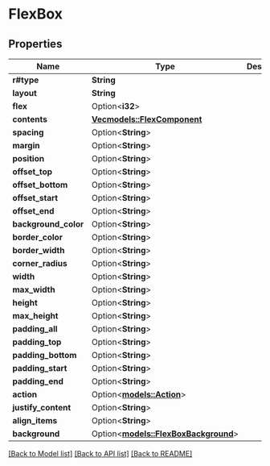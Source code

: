 # FlexBox

## Properties

Name | Type | Description | Notes
------------ | ------------- | ------------- | -------------
**r#type** | **String** |  | 
**layout** | **String** |  | 
**flex** | Option<**i32**> |  | [optional]
**contents** | [**Vec<models::FlexComponent>**](FlexComponent.md) |  | 
**spacing** | Option<**String**> |  | [optional]
**margin** | Option<**String**> |  | [optional]
**position** | Option<**String**> |  | [optional]
**offset_top** | Option<**String**> |  | [optional]
**offset_bottom** | Option<**String**> |  | [optional]
**offset_start** | Option<**String**> |  | [optional]
**offset_end** | Option<**String**> |  | [optional]
**background_color** | Option<**String**> |  | [optional]
**border_color** | Option<**String**> |  | [optional]
**border_width** | Option<**String**> |  | [optional]
**corner_radius** | Option<**String**> |  | [optional]
**width** | Option<**String**> |  | [optional]
**max_width** | Option<**String**> |  | [optional]
**height** | Option<**String**> |  | [optional]
**max_height** | Option<**String**> |  | [optional]
**padding_all** | Option<**String**> |  | [optional]
**padding_top** | Option<**String**> |  | [optional]
**padding_bottom** | Option<**String**> |  | [optional]
**padding_start** | Option<**String**> |  | [optional]
**padding_end** | Option<**String**> |  | [optional]
**action** | Option<[**models::Action**](Action.md)> |  | [optional]
**justify_content** | Option<**String**> |  | [optional]
**align_items** | Option<**String**> |  | [optional]
**background** | Option<[**models::FlexBoxBackground**](FlexBoxBackground.md)> |  | [optional]

[[Back to Model list]](../README.md#documentation-for-models) [[Back to API list]](../README.md#documentation-for-api-endpoints) [[Back to README]](../README.md)


